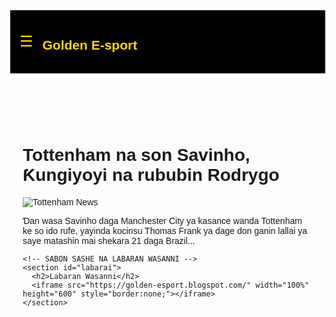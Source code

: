 <html lang="en">
<head>
  <meta charset="UTF-8">
  <meta name="viewport" content="width=device-width, initial-scale=1.0">
  <title>Golden-e-sport</title>
  <style>
    body {
      margin: 0;
      font-family: Arial, sans-serif;
    }
    header {
      background: #000;
      color: #FFD700;
      padding: 15px;
      display: flex;
      align-items: center;
    }
    .menu-icon {
      font-size: 24px;
      cursor: pointer;
      margin-right: 15px;
    }
    .sidebar {
      height: 100%;
      width: 0;
      position: fixed;
      top: 0;
      left: 0;
      background-color: #111;
      overflow-x: hidden;
      transition: 0.3s;
      padding-top: 60px;
    }
    .sidebar a {
      padding: 10px 20px;
      text-decoration: none;
      font-size: 18px;
      color: #FFD700;
      display: block;
      transition: 0.2s;
    }
    .sidebar a:hover {
      background: #FFD700;
      color: #000;
    }
    .closebtn {
      position: absolute;
      top: 10px;
      right: 20px;
      font-size: 28px;
      cursor: pointer;
      color: #FFD700;
    }
  </style>
</head>
<body>
  <header>
    <span class="menu-icon" onclick="openNav()">☰</span>
    <h2>Golden E-sport</h2>
  </header>

  <div id="mySidebar" class="sidebar">
    <span class="closebtn" onclick="closeNav()">×</span>
    <a href="#labarai">Labaran Wasanni</a>
    <a href="#">Kai Tsaye (Live)</a>
    <a href="#">Fixtures</a>
  </div>

  <main style="padding:20px;">
    <h1>Tottenham na son Savinho, Ƙungiyoyi na rububin Rodrygo</h1>
    <img src="https://ichef.bbci.co.uk/ace/ws/800/cpsprodpb/139d/live/fbed6fd0-813f-11f0-b7e1-f39ec0dca198.jpg.webp" alt="Tottenham News" style="max-width:100%;height:auto;">
    <p>Ɗan wasa Savinho daga Manchester City ya kasance wanda Tottenham ke so ido rufe, yayinda kocinsu Thomas Frank ya dage don ganin lallai ya saye matashin mai shekara 21 daga Brazil...</p>

    <!-- SABON SASHE NA LABARAN WASANNI -->
    <section id="labarai">
      <h2>Labaran Wasanni</h2>
      <iframe src="https://golden-esport.blogspot.com/" width="100%" height="600" style="border:none;"></iframe>
    </section>
  </main>

  <script>
    function openNav() {
      document.getElementById("mySidebar").style.width = "250px";
    }
    function closeNav() {
      document.getElementById("mySidebar").style.width = "0";
    }
  </script>
</body>
</html>
